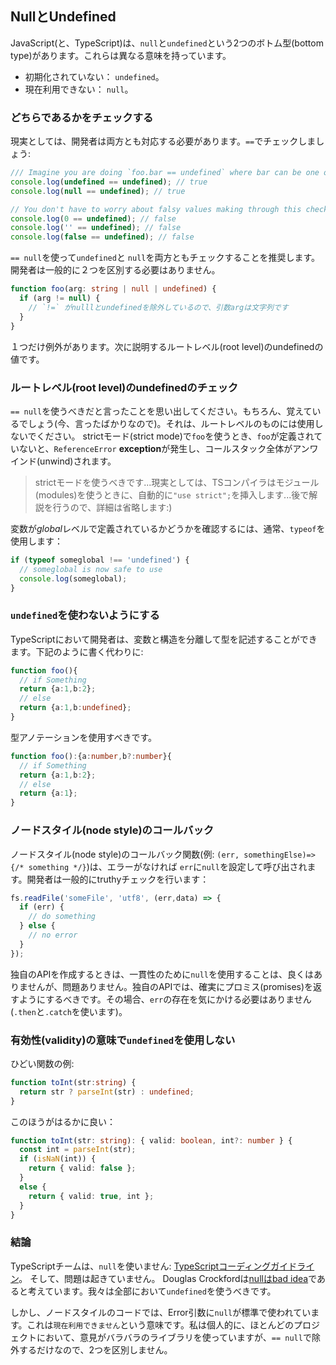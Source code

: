 ## NullとUndefined
JavaScript(と、TypeScript)は、`null`と`undefined`という2つのボトム型(bottom type)があります。これらは異なる意味を持っています。

* 初期化されていない： `undefined`。
* 現在利用できない： `null`。


### どちらであるかをチェックする

現実としては、開発者は両方とも対応する必要があります。`==`でチェックしましょう:

```ts
/// Imagine you are doing `foo.bar == undefined` where bar can be one of:
console.log(undefined == undefined); // true
console.log(null == undefined); // true

// You don't have to worry about falsy values making through this check
console.log(0 == undefined); // false
console.log('' == undefined); // false
console.log(false == undefined); // false
```

`== null`を使って`undefined`と `null`を両方ともチェックすることを推奨します。開発者は一般的に２つを区別する必要はありません。

```ts
function foo(arg: string | null | undefined) {
  if (arg != null) {
    // `!=` がnulllとundefinedを除外しているので、引数argは文字列です
  }
}
```

１つだけ例外があります。次に説明するルートレベル(root level)のundefinedの値です。

### ルートレベル(root level)のundefinedのチェック

`== null`を使うべきだと言ったことを思い出してください。もちろん、覚えているでしょう(今、言ったばかりなので)。それは、ルートレベルのものには使用しないでください。 strictモード(strict mode)で`foo`を使うとき、`foo`が定義されていないと、`ReferenceError` **exception**が発生し、コールスタック全体がアンワインド(unwind)されます。

> strictモードを使うべきです...現実としては、TSコンパイラはモジュール(modules)を使うときに、自動的に`"use strict";`を挿入します...後で解説を行うので、詳細は省略します:)

変数が*global*レベルで定義されているかどうかを確認するには、通常、`typeof`を使用します：

```ts
if (typeof someglobal !== 'undefined') {
  // someglobal is now safe to use
  console.log(someglobal);
}
```

### `undefined`を使わないようにする
TypeScriptにおいて開発者は、変数と構造を分離して型を記述することができます。下記のように書く代わりに:
```ts
function foo(){
  // if Something
  return {a:1,b:2};
  // else
  return {a:1,b:undefined};
}
```
型アノテーションを使用すべきです。
```ts
function foo():{a:number,b?:number}{
  // if Something
  return {a:1,b:2};
  // else
  return {a:1};
}
```

### ノードスタイル(node style)のコールバック
ノードスタイル(node style)のコールバック関数(例: `(err, somethingElse)=> {/* something */}`)は、エラーがなければ `err`に`null`を設定して呼び出されます。開発者は一般的にtruthyチェックを行います：

```ts
fs.readFile('someFile', 'utf8', (err,data) => {
  if (err) {
    // do something
  } else {
    // no error
  }
});
```
独自のAPIを作成するときは、一貫性のために`null`を使用することは、良くはありませんが、問題ありません。独自のAPIでは、確実にプロミス(promises)を返すようにするべきです。その場合、`err`の存在を気にかける必要はありません(`.then`と`.catch`を使います)。

### 有効性(validity)の意味で`undefined`を使用しない

ひどい関数の例:

```ts
function toInt(str:string) {
  return str ? parseInt(str) : undefined;
}
```
このほうがはるかに良い：
```ts
function toInt(str: string): { valid: boolean, int?: number } {
  const int = parseInt(str);
  if (isNaN(int)) {
    return { valid: false };
  }
  else {
    return { valid: true, int };
  }
}
```

### 結論
TypeScriptチームは、`null`を使いません: [TypeScriptコーディングガイドライン](https://github.com/Microsoft/TypeScript/wiki/Coding-guidelines#null-and-undefined)。 そして、問題は起きていません。 Douglas Crockfordは[nullはbad idea](https://www.youtube.com/watch?v=PSGEjv3Tqo0&feature=youtu.be&t=9m21s)であると考えています。我々は全部において`undefined`を使うべきです。

しかし、ノードスタイルのコードでは、Error引数に`null`が標準で使われています。これは`現在利用できません`という意味です。私は個人的に、ほとんどのプロジェクトにおいて、意見がバラバラのライブラリを使っていますが、`== null`で除外するだけなので、2つを区別しません。
